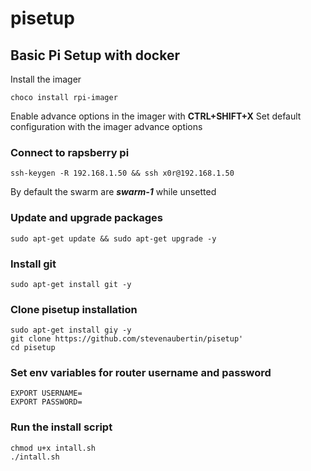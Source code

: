 # pisetup
## Basic Pi Setup with docker

Install the imager
```
choco install rpi-imager
```

Enable advance options in the imager with **CTRL+SHIFT+X**
Set default configuration with the imager advance options

### Connect to rapsberry pi
```
ssh-keygen -R 192.168.1.50 && ssh x0r@192.168.1.50
```
By default the swarm are *__swarm-1__* while unsetted


### Update and upgrade packages
```
sudo apt-get update && sudo apt-get upgrade -y
```

### Install git
```
sudo apt-get install git -y
```

### Clone pisetup installation
```
sudo apt-get install giy -y
git clone https://github.com/stevenaubertin/pisetup'
cd pisetup
```

### Set env variables for router username and password
``` 
EXPORT USERNAME=
EXPORT PASSWORD=
```

### Run the install script
```
chmod u+x intall.sh
./intall.sh
```
